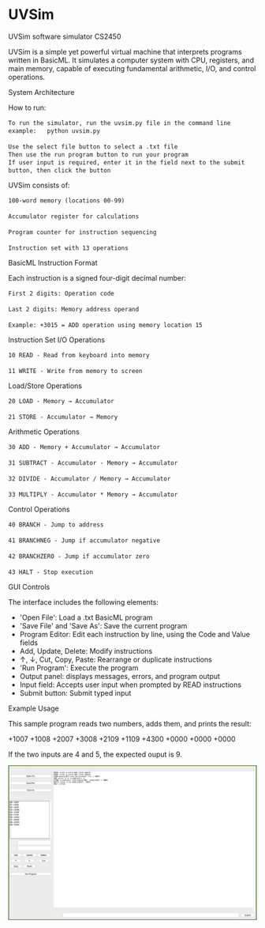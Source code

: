 # UVSim
UVSim software simulator CS2450


UVSim is a simple yet powerful virtual machine that interprets programs written in BasicML. It simulates a computer system with CPU, registers, and main memory, capable of executing fundamental arithmetic, I/O, and control operations.

System Architecture

How to run:

    To run the simulator, run the uvsim.py file in the command line
    example:   python uvsim.py

    Use the select file button to select a .txt file
    Then use the run program button to run your program
    If user input is required, enter it in the field next to the submit button, then click the button
    

UVSim consists of:

    100-word memory (locations 00-99)

    Accumulator register for calculations

    Program counter for instruction sequencing

    Instruction set with 13 operations

BasicML Instruction Format

Each instruction is a signed four-digit decimal number:

    First 2 digits: Operation code

    Last 2 digits: Memory address operand

    Example: +3015 = ADD operation using memory location 15

Instruction Set
I/O Operations

    10 READ - Read from keyboard into memory

    11 WRITE - Write from memory to screen

Load/Store Operations

    20 LOAD - Memory → Accumulator

    21 STORE - Accumulator → Memory

Arithmetic Operations

    30 ADD - Memory + Accumulator → Accumulator

    31 SUBTRACT - Accumulator - Memory → Accumulator

    32 DIVIDE - Accumulator / Memory → Accumulator

    33 MULTIPLY - Accumulator * Memory → Accumulator

Control Operations

    40 BRANCH - Jump to address

    41 BRANCHNEG - Jump if accumulator negative

    42 BRANCHZERO - Jump if accumulator zero

    43 HALT - Stop execution


GUI Controls

The interface includes the following elements:

- 'Open File': Load a .txt BasicML program
- 'Save File' and 'Save As': Save the current program
- Program Editor: Edit each instruction by line, using the Code and Value fields
- Add, Update, Delete: Modify instructions
- ↑, ↓, Cut, Copy, Paste: Rearrange or duplicate instructions
- 'Run Program': Execute the program
- Output panel: displays messages, errors, and program output
- Input field: Accepts user input when prompted by READ instructions
- Submit button: Submit typed input



Example Usage

This sample program reads two numbers, adds them, and prints the result:

+1007
+1008
+2007
+3008
+2109
+1109
+4300
+0000
+0000
+0000

If the two inputs are 4 and 5, the expected ouput is 9.

![UVSim GUI Screenshot](./Screenshot.png)
